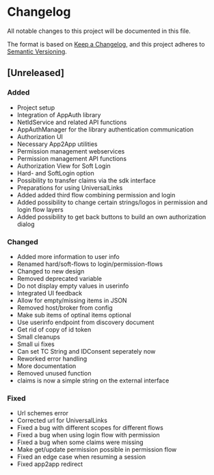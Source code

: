 # Changelog
All notable changes to this project will be documented in this file.

The format is based on [Keep a Changelog](https://keepachangelog.com/en/1.0.0/),
and this project adheres to [Semantic Versioning](https://semver.org/spec/v2.0.0.html).

## [Unreleased]
### Added
- Project setup
- Integration of AppAuth library
- NetIdService and related API functions
- AppAuthManager for the library authentication communication  
- Authorization UI 
- Necessary App2App utilities 
- Permission management webservices
- Permission management API functions
- Authorization View for Soft Login
- Hard- and SoftLogin option 
- Possibility to transfer claims via the sdk interface
- Preparations for using UniversalLinks
- Added added third flow combining permission and login
- Added possibility to change certain strings/logos in permission and login flow layers
- Added possibility to get back buttons to build an own authorization dialog

### Changed
- Added more information to user info
- Renamed hard/soft-flows to login/permission-flows
- Changed to new design
- Removed deprecated variable
- Do not display empty values in userinfo
- Integrated UI feedback
- Allow for empty/missing items in JSON
- Removed host/broker from config
- Make sub items of optinal items optional
- Use userinfo endpoint from discovery document
- Get rid of copy of id token
- Small cleanups
- Small ui fixes
- Can set TC String and IDConsent seperately now
- Reworked error handling
- More documentation
- Removed unused function
- claims is now a simple string on the external interface

### Fixed
- Url schemes error
- Corrected url for UniversalLinks
- Fixed a bug with different scopes for different flows
- Fixed a bug when using login flow with permission
- Fixed a bug when some claims were missing
- Make get/update permission possible in permission flow
- Fixed an edge case when resuming a session
- Fixed app2app redirect

